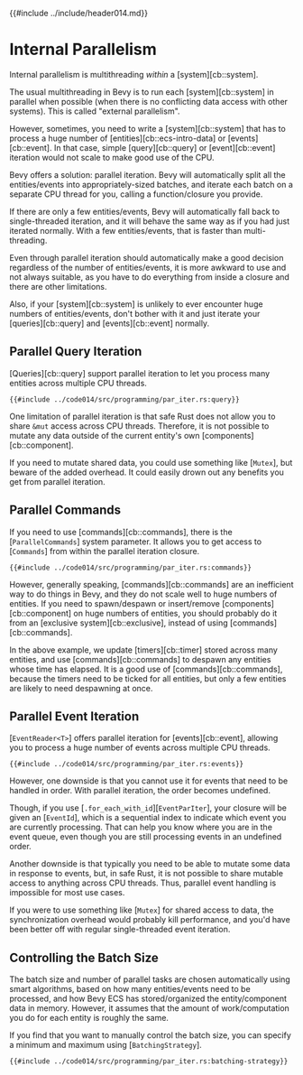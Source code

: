 {{#include ../include/header014.md}}

# Internal Parallelism

Internal parallelism is multithreading *within* a [system][cb::system].

The usual multithreading in Bevy is to run each [system][cb::system] in
parallel when possible (when there is no conflicting data access with other
systems). This is called "external parallelism".

However, sometimes, you need to write a [system][cb::system] that
has to process a huge number of [entities][cb::ecs-intro-data] or
[events][cb::event]. In that case, simple [query][cb::query] or
[event][cb::event] iteration would not scale to make good use of the CPU.

Bevy offers a solution: parallel iteration. Bevy will automatically split
all the entities/events into appropriately-sized batches, and iterate
each batch on a separate CPU thread for you, calling a function/closure
you provide.

If there are only a few entities/events, Bevy will automatically fall back
to single-threaded iteration, and it will behave the same way as if you
had just iterated normally. With a few entities/events, that is faster than
multi-threading.

Even through parallel iteration should automatically make a good decision
regardless of the number of entities/events, it is more awkward to use and
not always suitable, as you have to do everything from inside a closure
and there are other limitations.

Also, if your [system][cb::system] is unlikely to ever encounter huge
numbers of entities/events, don't bother with it and just iterate your
[queries][cb::query] and [events][cb::event] normally.

## Parallel Query Iteration

[Queries][cb::query] support parallel iteration to let you process many
entities across multiple CPU threads.

```rust,no_run,noplayground
{{#include ../code014/src/programming/par_iter.rs:query}}
```

One limitation of parallel iteration is that safe Rust does not allow you to
share `&mut` access across CPU threads. Therefore, it is not possible to mutate
any data outside of the current entity's own [components][cb::component].

If you need to mutate shared data, you could use something like [`Mutex`],
but beware of the added overhead. It could easily drown out any benefits
you get from parallel iteration.

## Parallel Commands

If you need to use [commands][cb::commands], there is the [`ParallelCommands`]
system parameter. It allows you to get access to [`Commands`] from within
the parallel iteration closure.

```rust,no_run,noplayground
{{#include ../code014/src/programming/par_iter.rs:commands}}
```

However, generally speaking, [commands][cb::commands] are an inefficient way to
do things in Bevy, and they do not scale well to huge numbers of entities. If
you need to spawn/despawn or insert/remove [components][cb::component]
on huge numbers of entities, you should probably do it from an [exclusive
system][cb::exclusive], instead of using [commands][cb::commands].

In the above example, we update [timers][cb::timer] stored across many
entities, and use [commands][cb::commands] to despawn any entities whose
time has elapsed. It is a good use of [commands][cb::commands], because the
timers need to be ticked for all entities, but only a few entities are likely
to need despawning at once.

## Parallel Event Iteration

[`EventReader<T>`] offers parallel iteration for [events][cb::event],
allowing you to process a huge number of events across multiple CPU threads.

```rust,no_run,noplayground
{{#include ../code014/src/programming/par_iter.rs:events}}
```

However, one downside is that you cannot use it for events that need to be
handled in order. With parallel iteration, the order becomes undefined.

Though, if you use [`.for_each_with_id`][`EventParIter`], your closure will
be given an [`EventId`], which is a sequential index to indicate which event
you are currently processing. That can help you know where you are in the
event queue, even though you are still processing events in an undefined order.

Another downside is that typically you need to be able to mutate some data in
response to events, but, in safe Rust, it is not possible to share mutable
access to anything across CPU threads. Thus, parallel event handling is
impossible for most use cases.

If you were to use something like [`Mutex`] for shared access to data, the
synchronization overhead would probably kill performance, and you'd have
been better off with regular single-threaded event iteration.

## Controlling the Batch Size

The batch size and number of parallel tasks are chosen automatically using
smart algorithms, based on how many entities/events need to be processed,
and how Bevy ECS has stored/organized the entity/component data in memory.
However, it assumes that the amount of work/computation you do for each
entity is roughly the same.

If you find that you want to manually control the batch size, you can specify
a minimum and maximum using [`BatchingStrategy`].

```rust,no_run,noplayground
{{#include ../code014/src/programming/par_iter.rs:batching-strategy}}
```
